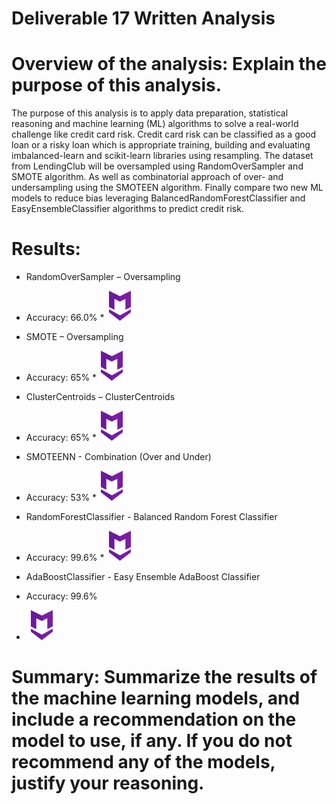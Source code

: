 # Deliverable 17 Written Analysis


# Overview of the analysis: Explain the purpose of this analysis.
The purpose of this analysis is to apply data preparation, statistical reasoning and machine learning (ML) algorithms to solve a real-world challenge like credit card risk.  Credit card risk can be classified as a good loan or a risky loan which is appropriate training, building and evaluating imbalanced-learn and scikit-learn libraries using resampling.  The dataset from LendingClub will be oversampled using RandomOverSampler and SMOTE algorithm.  As well as combinatorial approach of over- and undersampling using the SMOTEEN algorithm. Finally compare two new ML models to reduce bias leveraging BalancedRandomForestClassifier and EasyEnsembleClassifier algorithms to predict credit risk.

# Results: 

* RandomOverSampler – Oversampling
* Accuracy: 66.0%
*![ RandomOverSample](https://github.com/adam-p/markdown-here/raw/master/src/common/images/icon48.png "RandomOverSample")


* SMOTE – Oversampling
* Accuracy: 65%
*![ SMOTE](https://github.com/adam-p/markdown-here/raw/master/src/common/images/icon48.png "SMOTE ")


* ClusterCentroids – ClusterCentroids
* Accuracy: 65%
*![ ClusterCentroids](https://github.com/adam-p/markdown-here/raw/master/src/common/images/icon48.png " ClusterCentroids ")


* SMOTEENN - Combination (Over and Under)
* Accuracy: 53%
*![ SMOTEENN](https://github.com/adam-p/markdown-here/raw/master/src/common/images/icon48.png " SMOTEENN ")


* RandomForestClassifier - Balanced Random Forest Classifier
* Accuracy: 99.6%
*![ RandomForestClassifier](https://github.com/adam-p/markdown-here/raw/master/src/common/images/icon48.png " RandomForestClassifier ")

* AdaBoostClassifier - Easy Ensemble AdaBoost Classifier
* Accuracy: 99.6%
* ![ AdaBoostClassifier](https://github.com/adam-p/markdown-here/raw/master/src/common/images/icon48.png " AdaBoostClassifier ")


# Summary: Summarize the results of the machine learning models, and include a recommendation on the model to use, if any. If you do not recommend any of the models, justify your reasoning.

